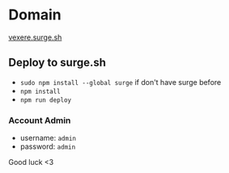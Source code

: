 # Domain
<a href='vexere.surge.sh' target='blank'>vexere.surge.sh</a>

## Deploy to surge.sh

- `sudo npm install --global surge` if don't have surge before
- `npm install`
- `npm run deploy`

### Account Admin
- username: `admin`
- password: `admin`

Good luck <3
